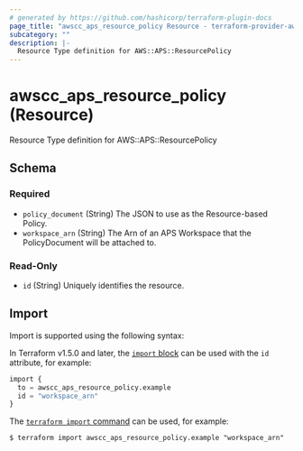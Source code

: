 ```yaml
---
# generated by https://github.com/hashicorp/terraform-plugin-docs
page_title: "awscc_aps_resource_policy Resource - terraform-provider-awscc"
subcategory: ""
description: |-
  Resource Type definition for AWS::APS::ResourcePolicy
---
```


# awscc_aps_resource_policy (Resource)

Resource Type definition for AWS::APS::ResourcePolicy



<!-- schema generated by tfplugindocs -->
## Schema

### Required

- `policy_document` (String) The JSON to use as the Resource-based Policy.
- `workspace_arn` (String) The Arn of an APS Workspace that the PolicyDocument will be attached to.

### Read-Only

- `id` (String) Uniquely identifies the resource.

## Import

Import is supported using the following syntax:

In Terraform v1.5.0 and later, the [`import` block](https://developer.hashicorp.com/terraform/language/import) can be used with the `id` attribute, for example:

```terraform
import {
  to = awscc_aps_resource_policy.example
  id = "workspace_arn"
}
```

The [`terraform import` command](https://developer.hashicorp.com/terraform/cli/commands/import) can be used, for example:

```shell
$ terraform import awscc_aps_resource_policy.example "workspace_arn"
```
